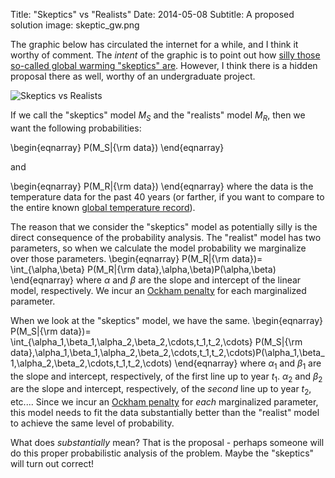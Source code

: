 Title: "Skeptics" vs "Realists"
Date: 2014-05-08
Subtitle: A proposed solution
image: skeptic_gw.png

The graphic below has circulated the internet for a while, and I think it worthy of comment.  The *intent* of the graphic is to point out how [silly those so-called global warming "skeptics" are].  However, I think there is a hidden proposal there as well, worthy of an undergraduate project.  

![Skeptics vs Realists](http://www.skepticalscience.com/graphics/Escalator_2012_500.gif)



If we call the "skeptics" model $M_S$ and the "realists" model $M_R$, then we want the following probabilities:




\begin{eqnarray}
P(M_S|{\rm data})
\end{eqnarray}

and

\begin{eqnarray}
P(M_R|{\rm data})
\end{eqnarray}
where the data is the temperature data for the past 40 years (or farther, if you want to compare to the entire known [global temperature record]).

The reason that we consider the "skeptics" model as potentially silly is the direct consequence of the probability analysis.  The "realist" model has two parameters, so when we calculate the model probability we marginalize over those parameters.
\begin{eqnarray}
P(M_R|{\rm data})= \int_{\alpha,\beta} P(M_R|{\rm data},\alpha,\beta)P(\alpha,\beta)
\end{eqnarray}
where $\alpha$ and $\beta$ are the slope and intercept of the linear model, respectively.  We incur an [Ockham penalty] for each marginalized parameter.  

When we look at the "skeptics" model, we have the same.
\begin{eqnarray}
P(M_S|{\rm data})= \int_{\alpha_1,\beta_1,\alpha_2,\beta_2,\cdots,t_1,t_2,\cdots} P(M_S|{\rm data},\alpha_1,\beta_1,\alpha_2,\beta_2,\cdots,t_1,t_2,\cdots)P(\alpha_1,\beta_1,\alpha_2,\beta_2,\cdots,t_1,t_2,\cdots)
\end{eqnarray}
where $\alpha_1$ and $\beta_1$ are the slope and intercept, respectively, of the first line up to year $t_1$.  $\alpha_2$ and $\beta_2$ are the slope and intercept, respectively, of the *second* line up to year $t_2$, etc....  Since we incur an [Ockham penalty] for *each* marginalized parameter, this model needs to fit the data substantially better than the "realist" model to achieve the same level of probability.  

What does *substantially* mean?  That is the proposal - perhaps someone will do this proper probabilistic analysis of the problem.  Maybe the "skeptics" will turn out correct!



[silly those so-called global warming "skeptics" are]: http://www.skepticalscience.com/graphics.php?g=47
[global temperature record]: http://data.giss.nasa.gov/gistemp/
[Ockham penalty]: http://www.cs.toronto.edu/~mackay/itprnn/ps/345.357.pdf